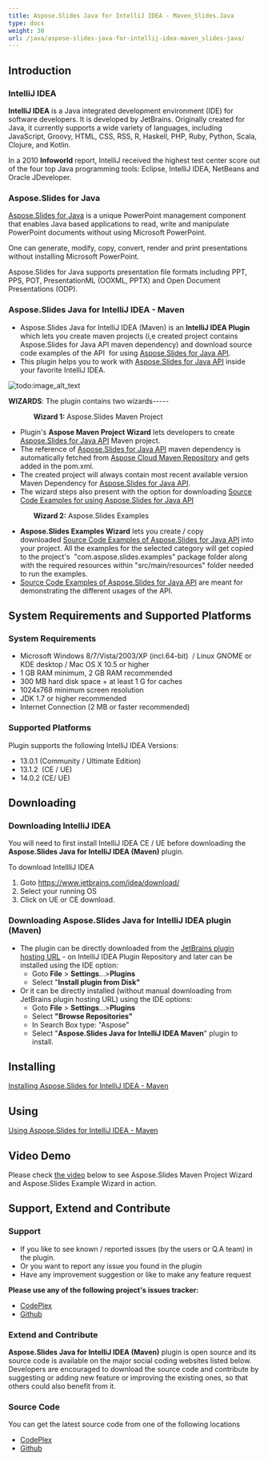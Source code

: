 ```yaml
---
title: Aspose.Slides Java for IntelliJ IDEA - Maven_Slides.Java
type: docs
weight: 30
url: /java/aspose-slides-java-for-intellij-idea-maven_slides-java/
---
```


## **Introduction**
### **IntelliJ IDEA**
**IntelliJ IDEA** is a Java integrated development environment (IDE) for software developers. It is developed by JetBrains. Originally created for Java, it currently supports a wide variety of languages, including JavaScript, Groovy, HTML, CSS, RSS, R, Haskell, PHP, Ruby, Python, Scala, Clojure, and Kotlin.

In a 2010 **Infoworld** report, IntelliJ received the highest test center score out of the four top Java programming tools: Eclipse, IntelliJ IDEA, NetBeans and Oracle JDeveloper.
### **Aspose.Slides for Java**
[Aspose.Slides for Java](http://www.aspose.com/java/powerpoint-component.aspx) is a unique PowerPoint management component that enables Java based applications to read, write and manipulate PowerPoint documents without using Microsoft PowerPoint.

One can generate, modify, copy, convert, render and print presentations without installing Microsoft PowerPoint.

Aspose.Slides for Java supports presentation file formats including PPT, PPS, POT, PresentationML (OOXML, PPTX) and Open Document Presentations (ODP).
### **Aspose.Slides Java for IntelliJ IDEA - Maven**
- Aspose.Slides Java for IntelliJ IDEA (Maven) is an **IntelliJ IDEA Plugin** which lets you create maven projects (i,e created project contains Aspose.Slides for Java API maven dependency) and download source code examples of the API  for using [Aspose.Slides for Java API](http://www.aspose.com/java/powerpoint-component.aspx).
- This plugin helps you to work with [Aspose.Slides for Java API](http://www.aspose.com/java/powerpoint-component.aspx) inside your favorite IntelliJ IDEA. 

![todo:image_alt_text](http://i.imgur.com/KWKGljg.png)


**WIZARDS**:
The plugin contains two wizards-----

`       `**Wizard 1:** Aspose.Slides Maven Project

- Plugin's **Aspose Maven Project Wizard** lets developers to create [Aspose.Slides for Java API](http://www.aspose.com/java/powerpoint-component.aspx) Maven project.
- The reference of [Aspose.Slides for Java API](http://www.aspose.com/java/powerpoint-component.aspx) maven dependency is automatically fetched from [Aspose Cloud Maven Repository](http://maven.aspose.com/artifactory/webapp/home.html?0) and gets added in the pom.xml.
- The created project will always contain most recent available version Maven Dependency for [Aspose.Slides for Java API](http://www.aspose.com/java/powerpoint-component.aspx).
- The wizard steps also present with the option for downloading [Source Code Examples for using Aspose.Slides for Java API](https://github.com/aspose-slides/Aspose.Slides-for-Java/tree/master/Examples)

`       `**Wizard 2:** Aspose.Slides Examples

- **Aspose.Slides Examples Wizard** lets you create / copy downloaded [Source Code Examples of Aspose.Slides for Java API](https://github.com/aspose-slides/Aspose.Slides-for-Java/tree/master/Examples) into your project. All the examples for the selected category will get copied to the project's  "com.aspose.slides.examples" package folder along with the required resources within "src/main/resources" folder needed to run the examples.
- [Source Code Examples of Aspose.Slides for Java API](https://github.com/aspose-slides/Aspose.Slides-for-Java/tree/master/Examples) are meant for demonstrating the different usages of the API.
## **System Requirements and Supported Platforms**
### **System Requirements**
- Microsoft Windows 8/7/Vista/2003/XP (incl.64-bit)  / Linux GNOME or KDE desktop / Mac OS X 10.5 or higher
- 1 GB RAM minimum, 2 GB RAM recommended
- 300 MB hard disk space + at least 1 G for caches
- 1024x768 minimum screen resolution
- JDK 1.7 or higher recommended
- Internet Connection (2 MB or faster recommended)
### **Supported Platforms**
Plugin supports the following IntelliJ IDEA Versions:

- 13.0.1 (Community / Ultimate Edition)
- 13.1.2  (CE / UE)
- 14.0.2 (CE/ UE)
## **Downloading**
### **Downloading IntelliJ IDEA**
You will need to first install IntelliJ IDEA CE / UE before downloading the **Aspose.Slides Java for IntelliJ IDEA (Maven)** plugin.

To download IntellliJ IDEA

1. Goto <https://www.jetbrains.com/idea/download/>
1. Select your running OS
1. Click on UE or CE download.
### **Downloading Aspose.Slides Java for IntelliJ IDEA plugin (Maven)**
- The plugin can be directly downloaded from the [JetBrains plugin hosting URL](https://goo.gl/Oz4xJG) - on IntelliJ IDEA Plugin Repository
  and later can be installed using the IDE option:
  - Goto **File** > **Settings**...>**Plugins**
  - Select "**Install plugin from Disk"**
- Or it can be directly installed (without manual downloading from JetBrains plugin hosting URL) using the IDE options:
  - Goto **File** > **Settings**...>**Plugins**
  - Select **"Browse Repositories"**
  - In Search Box type: "Aspose"
  - Select "**Aspose.Slides Java for IntelliJ IDEA Maven**" plugin to install.
## **Installing**
[Installing Aspose.Slides for IntelliJ IDEA - Maven](http://www.aspose.com/docs/display/slidesjava/Installing+and+Using+Aspose.Slides+for+IntelliJ+IDEA+-+Maven#InstallingandUsingAspose.SlidesforIntelliJIDEA-Maven-Installing)
## **Using**
[Using Aspose.Slides for IntelliJ IDEA - Maven](http://www.aspose.com/docs/display/slidesjava/Installing+and+Using+Aspose.Slides+for+IntelliJ+IDEA+-+Maven#InstallingandUsingAspose.SlidesforIntelliJIDEA-Maven-Using)
## **Video Demo**
Please check [the video](https://youtu.be/PLIwxTs1USc) below to see Aspose.Slides Maven Project Wizard and Aspose.Slides Example Wizard in action.
## **Support, Extend and Contribute**
### **Support**
- If you like to see known / reported issues (by the users or Q.A team) in the plugin.
- Or you want to report any issue you found in the plugin
- Have any improvement suggestion or like to make any feature request

**Please use any of the following project's issues tracker:**

- [CodePlex](https://asposeslidesjavaintellij.codeplex.com/workitem/list/basic)
- [Github](https://github.com/aspose-slides/Aspose.Slides-for-Java/issues)
### **Extend and Contribute**
**Aspose.Slides Java for IntelliJ IDEA (Maven)** plugin is open source and its source code is available on the major social coding websites listed below. Developers are encouraged to download the source code and contribute by suggesting or adding new feature or improving the existing ones, so that others could also benefit from it.
### **Source Code**
You can get the latest source code from one of the following locations

- [CodePlex](https://asposeslidesjavaintellij.codeplex.com)
- [Github](https://github.com/aspose-slides/Aspose.Slides-for-Java/tree/master/Plugins/Aspose.Slides-for-Java_for_IntelliJ%28Maven%29)
